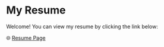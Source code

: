 # My Resume

Welcome! You can view my resume by clicking the link below:

🌐 [Resume Page](https://antonioualex.github.io/resume/)

